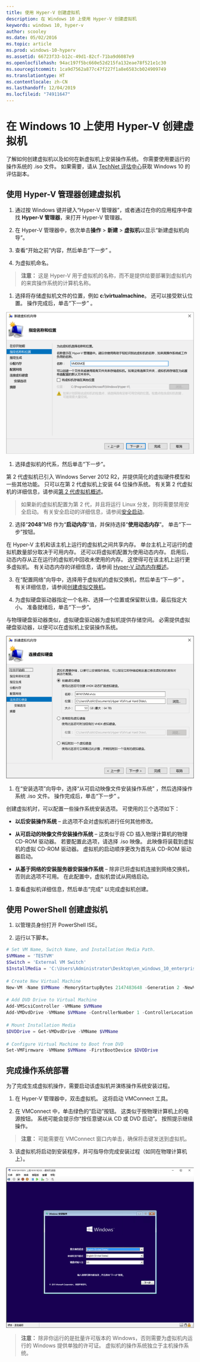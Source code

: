 ```yaml
---
title: 使用 Hyper-V 创建虚拟机
description: 在 Windows 10 上使用 Hyper-V 创建虚拟机
keywords: windows 10, hyper-v
author: scooley
ms.date: 05/02/2016
ms.topic: article
ms.prod: windows-10-hyperv
ms.assetid: 66723f33-b12c-49d1-82cf-71ba9d6087e9
ms.openlocfilehash: 94ac197f5bc660e52d215fa132eae78f521e1c30
ms.sourcegitcommit: 1ca9d7562a877c47f227f1a8e6583cb024909749
ms.translationtype: HT
ms.contentlocale: zh-CN
ms.lasthandoff: 12/04/2019
ms.locfileid: "74911647"
---
```

# <a name="create-virtual-machine-with-hyper-v-on-windows-10"></a>在 Windows 10 上使用 Hyper-V 创建虚拟机

了解如何创建虚拟机以及如何在新虚拟机上安装操作系统。  你需要使用要运行的操作系统的 .iso 文件。 如果需要，请从 [TechNet 评估中心](http://www.microsoft.com/evalcenter/)获取 Windows 10 的评估副本。

## <a name="create-a-virtual-machine-with-hyper-v-manager"></a>使用 Hyper-V 管理器创建虚拟机

1. 通过按 Windows 键并键入“Hyper-V 管理器”，或者通过在你的应用程序中查找 **Hyper-V 管理器**，来打开 Hyper-V 管理器。

1. 在 Hyper-V 管理器中，依次单击**操作** > **新建** > **虚拟机**以显示“新建虚拟机向导”。

1. 查看“开始之前”内容，然后单击“下一步”  。

1. 为虚拟机命名。
  > **注意：** 这是 Hyper-V 用于虚拟机的名称，而不是提供给要部署到虚拟机内的来宾操作系统的计算机名称。

1. 选择将存储虚拟机文件的位置，例如 **c:\virtualmachine**。 还可以接受默认位置。 操作完成后，单击“下一步”  。

  ![](media/new_vm_upd.png)

1. 选择虚拟机的代系，然后单击“下一步”。   

  第 2 代虚拟机已引入 Windows Server 2012 R2，并提供简化的虚拟硬件模型和一些其他功能。 只可以在第 2 代虚拟机上安装 64 位操作系统。 有关第 2 代虚拟机的详细信息，请参阅[第 2 代虚拟机概述](<https://docs.microsoft.com/previous-versions/windows/it-pro/windows-server-2012-R2-and-2012/dn282285(v=ws.11)>)。
  
  > 如果新的虚拟机配置为第 2 代，并且将运行 Linux 分发，则将需要禁用安全启动。 有关安全启动的详细信息，请参阅[安全启动](<https://docs.microsoft.com/previous-versions/windows/it-pro/windows-8.1-and-8/dn486875(v=ws.11)>)。

2. 选择“**2048**”MB 作为“**启动内存**”值，并保持选择“**使用动态内存**”。 单击“下一步”按钮。 

  在 Hyper-V 主机和该主机上运行的虚拟机之间共享内存。 单台主机上可运行的虚拟机数量部分取决于可用内存。 还可以将虚拟机配置为使用动态内存。 启用后，动态内存从正在运行的虚拟机中回收未使用的内存。 这使得可在该主机上运行更多虚拟机。 有关动态内存的详细信息，请参阅 [Hyper-V 动态内存概述](https://docs.microsoft.com/previous-versions/windows/it-pro/windows-server-2012-R2-and-2012/hh831766(v=ws.11))。

3. 在“配置网络”向导中，选择用于虚拟机的虚拟交换机，然后单击“下一步”  。 有关详细信息，请参阅[创建虚拟交换机](connect-to-network.md)。

4. 为虚拟硬盘驱动器指定一个名称、选择一个位置或保留默认值，最后指定大小。 准备就绪后，单击“下一步”。 

  与物理硬盘驱动器类似，虚拟硬盘驱动器为虚拟机提供存储空间。 必需提供虚拟硬盘驱动器，以便可以在虚拟机上安装操作系统。
  
  ![](media/new_vhd_upd.png)

1. 在“安装选项”向导中，选择“从可启动映像文件安装操作系统”  ，然后选择操作系统 .iso 文件。 操作完成后，单击“下一步”  。

  创建虚拟机时，可以配置一些操作系统安装选项。 可使用的三个选项如下：

  * **以后安装操作系统** – 此选项不会对虚拟机进行任何其他修改。

  * **从可启动的映像文件安装操作系统** – 这类似于将 CD 插入物理计算机的物理 CD-ROM 驱动器。 若要配置此选项，请选择 .iso 映像。 此映像将装载到虚拟机的虚拟 CD-ROM 驱动器。 虚拟机的启动顺序更改为首先从 CD-ROM 驱动器启动。

  * **从基于网络的安装服务器安装操作系统** – 除非已将虚拟机连接到网络交换机，否则此选项不可用。 在此配置中，虚拟机尝试从网络启动。

1. 查看虚拟机详细信息，然后单击“完成”  以完成虚拟机创建。

## <a name="create-a-virtual-machine-with-powershell"></a>使用 PowerShell 创建虚拟机

1. 以管理员身份打开 PowerShell ISE。

2. 运行以下脚本。

  ``` powershell
  # Set VM Name, Switch Name, and Installation Media Path.
  $VMName = 'TESTVM'
  $Switch = 'External VM Switch'
  $InstallMedia = 'C:\Users\Administrator\Desktop\en_windows_10_enterprise_x64_dvd_6851151.iso'

  # Create New Virtual Machine
  New-VM -Name $VMName -MemoryStartupBytes 2147483648 -Generation 2 -NewVHDPath "D:\Virtual Machines\$VMName\$VMName.vhdx" -NewVHDSizeBytes 53687091200 -Path "D:\Virtual Machines\$VMName" -SwitchName $Switch

  # Add DVD Drive to Virtual Machine
  Add-VMScsiController -VMName $VMName
  Add-VMDvdDrive -VMName $VMName -ControllerNumber 1 -ControllerLocation 0 -Path $InstallMedia

  # Mount Installation Media
  $DVDDrive = Get-VMDvdDrive -VMName $VMName

  # Configure Virtual Machine to Boot from DVD
  Set-VMFirmware -VMName $VMName -FirstBootDevice $DVDDrive
  ```

## <a name="complete-the-operating-system-deployment"></a>完成操作系统部署

为了完成生成虚拟机操作，需要启动该虚拟机并演练操作系统安装过程。

1. 在 Hyper-V 管理器中，双击虚拟机。 这将启动 VMConnect 工具。

2. 在 VMConnect 中，单击绿色的“启动”按钮。 这类似于按物理计算机上的电源按钮。 系统可能会提示你“按任意键以从 CD 或 DVD 启动”。 按照提示继续操作。

  > **注意：** 可能需要在 VMConnect 窗口内单击，确保将击键发送到虚拟机。

3. 该虚拟机将启动到安装程序，并可指导你完成安装过程（如同在物理计算机上）。

  ![](media/OSDeploy_upd.png) 

  > **注意：** 除非你运行的是批量许可版本的 Windows，否则需要为虚拟机内运行的 Windows 提供单独的许可证。 虚拟机的操作系统独立于主机操作系统。
